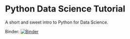 # Python Data Science Tutorial

A short and sweet intro to Python for Data Science.

Binder: [![Binder](https://mybinder.org/badge_logo.svg)](https://mybinder.org/v2/gh/jaeycyril/python_ds_tutorial/master)
